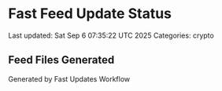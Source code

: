 # Fast Feed Update Status
Last updated: Sat Sep  6 07:35:22 UTC 2025
Categories: crypto

## Feed Files Generated

Generated by Fast Updates Workflow
